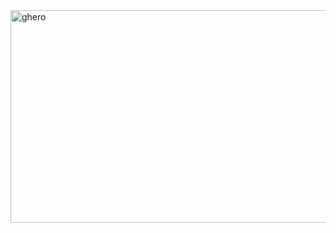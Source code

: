 <img width="1280" height="340" alt="ghero" src="https://github.com/user-attachments/assets/6095dbe3-178c-4c74-86ad-4bb7dc34809e" />
